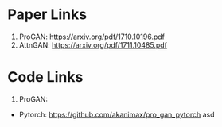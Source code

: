 # Paper Links

1.  ProGAN: https://arxiv.org/pdf/1710.10196.pdf
2.  AttnGAN: https://arxiv.org/pdf/1711.10485.pdf


# Code Links

1. ProGAN:
  * Pytorch: https://github.com/akanimax/pro_gan_pytorch
asd
